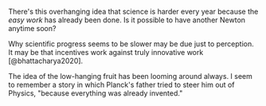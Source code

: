 There's this overhanging idea that science is harder every year because the *easy work* has already been done. Is it possible to have another Newton anytime soon? 

Why scientific progress seems to be slower may be due just to perception. It may be that incentives work against truly innovative work [@bhattacharya2020]. 

The idea of the low-hanging fruit has been looming around always. I seem to remember a story in which Planck's father tried to steer him out of Physics, "because everything was already invented."